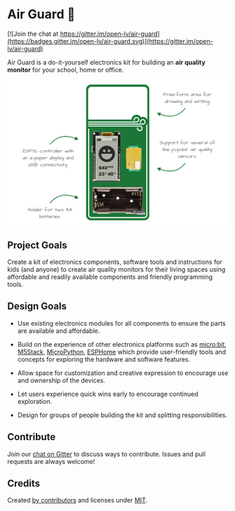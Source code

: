# Air Guard 💨

[![Join the chat at https://gitter.im/open-lv/air-guard](https://badges.gitter.im/open-lv/air-guard.svg)](https://gitter.im/open-lv/air-guard)

Air Guard is a do-it-yourself electronics kit for building an **air quality monitor** for your school, home or office.

![Air Guard components](docs/assets/air-guard-banner.png)

## Project Goals

Create a kit of electronics components, software tools and instructions for kids (and anyone) to create air quality monitors for their living spaces using affordable and readily available components and friendly programming tools.

## Design Goals

- Use existing electronics modules for all components to ensure the parts are available and affordable.

- Build on the experience of other electronics platforms such as [micro:bit](https://microbit.org), [M5Stack](https://m5stack.com), [MicroPython](https://micropython.org), [ESPHome](https://esphome.io) which provide user-friendly tools and concepts for exploring the hardware and software features.

- Allow space for customization and creative expression to encourage use and ownership of the devices.

- Let users experience quick wins early to encourage continued exploration.

- Design for groups of people building the kit and splitting responsibilities.

## Contribute

Join our [chat on Gitter](https://gitter.im/open-lv/air-guard) to discuss ways to contribute. Issues and pull requests are always welcome!

## Credits

Created [by contributors](https://github.com/open-lv/air-pilot/graphs/contributors) and licenses under [MIT](https://opensource.org/licenses/MIT).